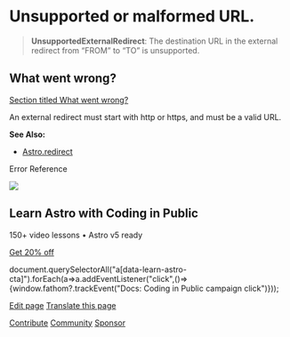 Unsupported or malformed URL.
=============================

> **UnsupportedExternalRedirect**: The destination URL in the external redirect from “FROM” to “TO” is unsupported.

What went wrong?
----------------

[Section titled What went wrong?](#what-went-wrong)

An external redirect must start with http or https, and must be a valid URL.

**See Also:**

*   [Astro.redirect](/en/reference/api-reference/#redirect)

Error Reference

![](/_astro/CodingInPublic.DpaYu7Qd_5sx41.webp)

Learn Astro with **Coding in Public**
-------------------------------------

150+ video lessons • Astro v5 ready

[Get 20% off](https://learnastro.dev?code=ASTRO_PROMO)

document.querySelectorAll("a\[data-learn-astro-cta\]").forEach(a=>a.addEventListener("click",()=>{window.fathom?.trackEvent("Docs: Coding in Public campaign click")}));

[Edit page](https://github.com/withastro/astro/blob/main/packages/astro/src/core/errors/errors-data.ts) [Translate this page](https://contribute.docs.astro.build/guides/i18n/)

[Contribute](/en/contribute/) [Community](https://astro.build/chat) [Sponsor](https://opencollective.com/astrodotbuild)